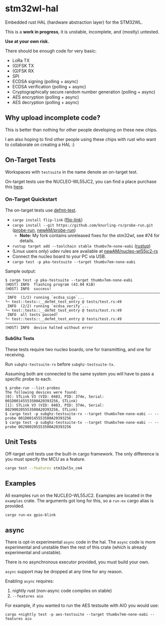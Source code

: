 # stm32wl-hal

Embedded rust HAL (hardware abstraction layer) for the STM32WL.

This is a **work in progress**, it is unstable, incomplete, and (mostly) untested.

**Use at your own risk.**

There should be enough code for very basic:

* LoRa TX
* (G)FSK TX
* (G)FSK RX
* SPI
* ECDSA signing (polling + async)
* ECDSA verification (polling + async)
* Cryptographically secure random number generation (polling + async)
* AES encryption (polling + async)
* AES decryption (polling + async)

## Why upload incomplete code?

This is better than nothing for other people developing on these new chips.

I am also hoping to find other people using these chips with rust who want to
collaborate on creating a HAL :)

## On-Target Tests

Workspaces with `testsuite` in the name denote an on-target test.

On-target tests use the NUCLEO-WL55JC2, you can find a place purchase this
[here](https://www.st.com/en/evaluation-tools/nucleo-wl55jc.html#sample-buy).

### On-Target Quickstart

The on-target tests use [defmt-test].

* `cargo install flip-link` ([flip-link])
* `cargo install --git https://github.com/knurling-rs/probe-run.git`
  ([probe-run], [newAM/probe-run])
    * **Note:** My fork contains unreleased fixes for the stm32wl,
      see #74 for details.
* `rustup target add --toolchain stable thumbv7m-none-eabi` ([rustup])
* (Linux users only) udev rules are available at [newAM/nucleo-wl55jc2-rs]
* Connect the nucleo board to your PC via USB.
* `cargo test -p pka-testsuite --target thumbv7em-none-eabi`

Sample output:
```text
$ cargo test -p pka-testsuite --target thumbv7em-none-eabi
(HOST) INFO  flashing program (43.04 KiB)
(HOST) INFO  success!
────────────────────────────────────────────────────────────────────────────────
 INFO  (1/2) running `ecdsa_sign`...
└─ test::tests::__defmt_test_entry @ tests/test.rs:49
 INFO  (2/2) running `ecdsa_verify`...
└─ test::tests::__defmt_test_entry @ tests/test.rs:49
 INFO  all tests passed!
└─ test::tests::__defmt_test_entry @ tests/test.rs:49
────────────────────────────────────────────────────────────────────────────────
(HOST) INFO  device halted without error
```

#### SubGhz Tests

These tests require two nucleo boards, one for transmitting, and one for
receiving.

Run `subghz-testsuite-rx` before `subghz-testsuite-tx`.

Assuming both are connected to the same system you will have to pass a specific
probe to each.

```text
$ probe-run --list-probes
The following devices were found:
[0]: STLink V3 (VID: 0483, PID: 374e, Serial: 001D00145553500A20393256, STLink)
[1]: STLink V3 (VID: 0483, PID: 374e, Serial: 002900205553500A20393256, STLink)
$ cargo test -p subghz-testsuite-rx --target thumbv7em-none-eabi -- --probe 001D00145553500A20393256
$ cargo test -p subghz-testsuite-tx --target thumbv7em-none-eabi -- --probe 002900205553500A20393256
```

## Unit Tests

Off-target unit tests use the built-in cargo framework.
The only difference is you must specify the MCU as a feature.

```bash
cargo test --features stm32wl5x_cm4
```

## Examples

All examples run on the NUCLEO-WL55JC2.
Examples are located in the `examples` crate.
The arguments got long for this, so a `run-ex` cargo alias is provided.

```bash
cargo run-ex gpio-blink
```

## async

There is opt-in experimental `async` code in the hal.
The `async` code is more experimental and unstable then the rest of this crate
(which is already experimental and unstable).

There is no asynchronous executor provided, you must build your own.

`async` support may be dropped at any time for any reason.

Enabling `async` requires:
1. nightly rust (non-async code compiles on stable)
2. `--features aio`

For example, if you wanted to run the AES testsuite with AIO you would use:
```text
cargo +nightly test -p aes-testsuite --target thumbv7em-none-eabi --features aio
```

[defmt-test]: https://crates.io/crates/defmt-test
[flip-link]: https://github.com/knurling-rs/flip-link
[newAM/nucleo-wl55jc2-rs]: https://github.com/newAM/nucleo-wl55jc2-rs
[newAM/probe-run]: https://github.com/newAM/probe-run
[probe-run]: https://github.com/knurling-rs/probe-run
[rustup]: https://rustup.rs/
